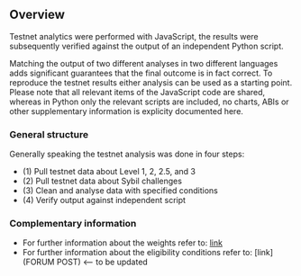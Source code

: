## Overview
Testnet analytics were performed with JavaScript, the results were subsequently verified against the output of an independent Python script. 

Matching the output of two different analyses in two different languages adds significant guarantees that the final outcome is in fact correct. To reproduce the testnet results either analysis can be used as a starting point. Please note that all relevant items of the JavaScript code are shared, whereas in Python only the relevant scripts are included, no charts, ABIs or other supplementary information is explicity documented here.

### General structure
Generally speaking the testnet analysis was done in four steps:
- (1) Pull testnet data about Level 1, 2, 2.5, and 3
- (2) Pull testnet data about Sybil challenges
- (3) Clean and analyse data with specified conditions
- (4) Verify output against independent script

### Complementary information
- For further information about the weights refer to: [link](https://docs.google.com/spreadsheets/d/1ASrQ5f9K_Sc12cX20cRNflFjUgEGfAUebM5IK7YCW48/edit?usp=sharing)
- For further information about the eligibility conditions refer to: [link](FORUM POST) <-- to be updated
